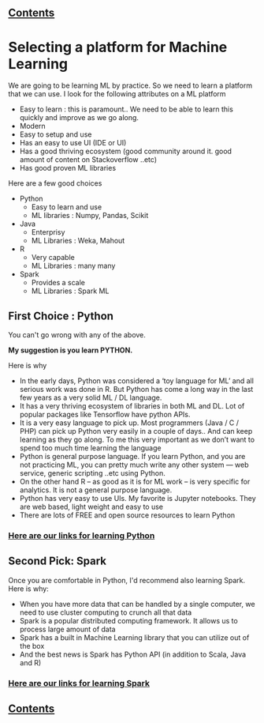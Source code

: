 <link rel='stylesheet' href='assets/css/main.css'/>


## [Contents](contents.md)

# Selecting a platform for Machine Learning

We are going to be learning ML by practice.  So we need to learn a platform that we can use. I look for the following attributes on a ML platform
- Easy to learn : this is paramount.. We need to be able to learn this quickly and improve as we go along.
- Modern
- Easy to setup and use
- Has an easy to use UI (IDE or UI)
- Has a good thriving ecosystem (good community around it.  good amount of content on Stackoverflow ..etc)
- Has good proven ML libraries

Here are a few good choices
* Python
    - Easy to learn and use
    - ML libraries : Numpy, Pandas, Scikit
* Java
    - Enterprisy
    - ML Libraries : Weka, Mahout
* R
    - Very capable
    - ML Libraries : many many
* Spark
    - Provides a scale
    - ML Libraries : Spark ML

## First Choice : Python
You can't go wrong with any of the above.  

**My suggestion is you learn PYTHON.**

Here is why

- In the early days, Python was considered a ‘toy language for ML’ and all serious work was done in R.  But Python has come a long way in the last few years as a very solid ML / DL language.
- It has a very thriving ecosystem of libraries in both ML and DL.  Lot of popular packages like Tensorflow have python APIs.
- It is a very easy language to pick up.  Most programmers (Java / C / PHP) can pick up Python very easily in a couple of days.. And can keep learning as they go along.   To me this very important as we don’t want to spend too much time learning the language
- Python is  general purpose language.  If you learn Python, and you are not practicing ML, you can pretty much write any other system — web service, generic scripting ..etc using Python.
- On the other hand R – as good as it is for ML work – is very specific for analytics.  It is not a general purpose language.
- Python has very easy to use UIs.  My favorite is Jupyter notebooks. They are web based, light weight and easy to use
- There are lots of FREE and open source resources to learn Python

### [Here are our links for learning Python](learn-python.md)

## Second Pick: Spark
Once you are comfortable in Python, I'd recommend also learning Spark.  Here is why:
- When you have more data that can be handled by a single computer, we need to use cluster computing to crunch all that data
- Spark is a popular distributed computing framework.  It allows us to process large amount of data
- Spark has a built in Machine Learning library that you can utilize out of the box
- And the best news is Spark has Python API (in addition to Scala, Java and R)

### [Here are our links for learning Spark](learn-spark.md)

## [Contents](contents.md)
